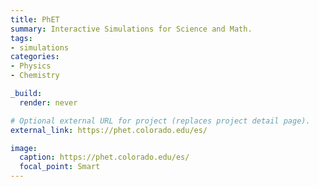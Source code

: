 ```yaml
---
title: PhET
summary: Interactive Simulations for Science and Math.
tags:
- simulations
categories:
- Physics
- Chemistry

_build:
  render: never

# Optional external URL for project (replaces project detail page).
external_link: https://phet.colorado.edu/es/

image:
  caption: https://phet.colorado.edu/es/
  focal_point: Smart
---
```

